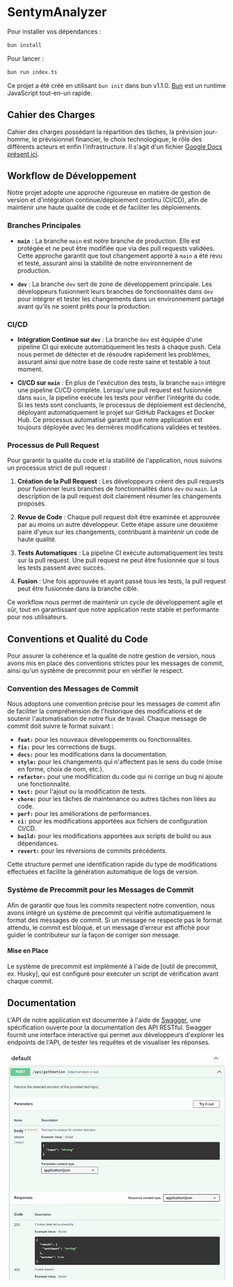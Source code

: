 # SentymAnalyzer

Pour installer vos dépendances :

```bash
bun install
```

Pour lancer :

```bash
bun run index.ts
```

Ce projet a été créé en utilisant `bun init` dans bun v1.1.0. [Bun](https://bun.sh) est un runtime JavaScript tout-en-un rapide.

## Cahier des Charges

Cahier des charges possédant la répartition des tâches, la prévision jour-homme, le prévisionnel financier, le choix technologique, le rôle des différents acteurs et enfin l'infrastructure.
Il s'agit d'un fichier [Google Docs présent ici](https://docs.google.com/document/d/1ZwmcmR3oZYkAXoW9HOWmghH1J8lIm_O4jh7aIiyg4rw/edit#heading=h.np0w5fb37th7).

## Workflow de Développement

Notre projet adopte une approche rigoureuse en matière de gestion de version et d'intégration continue/déploiement continu (CI/CD), afin de maintenir une haute qualité de code et de faciliter les déploiements.

### Branches Principales

-   **`main`** : La branche `main` est notre branche de production. Elle est protégée et ne peut être modifiée que via des pull requests validées. Cette approche garantit que tout changement apporté à `main` a été revu et testé, assurant ainsi la stabilité de notre environnement de production.

-   **`dev`** : La branche `dev` sert de zone de développement principale. Les développeurs fusionnent leurs branches de fonctionnalités dans `dev` pour intégrer et tester les changements dans un environnement partagé avant qu'ils ne soient prêts pour la production.

### CI/CD

-   **Intégration Continue sur `dev`** : La branche `dev` est équipée d'une pipeline CI qui exécute automatiquement les tests à chaque push. Cela nous permet de détecter et de résoudre rapidement les problèmes, assurant ainsi que notre base de code reste saine et testable à tout moment.

-   **CI/CD sur `main`** : En plus de l'exécution des tests, la branche `main` intègre une pipeline CI/CD complète. Lorsqu'une pull request est fusionnée dans `main`, la pipeline exécute les tests pour vérifier l'intégrité du code. Si les tests sont concluants, le processus de déploiement est déclenché, déployant automatiquement le projet sur GitHub Packages et Docker Hub. Ce processus automatisé garantit que notre application est toujours déployée avec les dernières modifications validées et testées.

### Processus de Pull Request

Pour garantir la qualité du code et la stabilité de l'application, nous suivons un processus strict de pull request :

1. **Création de la Pull Request** : Les développeurs créent des pull requests pour fusionner leurs branches de fonctionnalités dans `dev` ou `main`. La description de la pull request doit clairement résumer les changements proposés.

2. **Revue de Code** : Chaque pull request doit être examinée et approuvée par au moins un autre développeur. Cette étape assure une deuxième paire d'yeux sur les changements, contribuant à maintenir un code de haute qualité.

3. **Tests Automatiques** : La pipeline CI exécute automatiquement les tests sur la pull request. Une pull request ne peut être fusionnée que si tous les tests passent avec succès.

4. **Fusion** : Une fois approuvée et ayant passé tous les tests, la pull request peut être fusionnée dans la branche cible.

Ce workflow nous permet de maintenir un cycle de développement agile et sûr, tout en garantissant que notre application reste stable et performante pour nos utilisateurs.

## Conventions et Qualité du Code

Pour assurer la cohérence et la qualité de notre gestion de version, nous avons mis en place des conventions strictes pour les messages de commit, ainsi qu'un système de precommit pour en vérifier le respect.

### Convention des Messages de Commit

Nous adoptons une convention précise pour les messages de commit afin de faciliter la compréhension de l'historique des modifications et de soutenir l'automatisation de notre flux de travail. Chaque message de commit doit suivre le format suivant :

-   **`feat:`** pour les nouveaux développements ou fonctionnalités.
-   **`fix:`** pour les corrections de bugs.
-   **`docs:`** pour les modifications dans la documentation.
-   **`style:`** pour les changements qui n'affectent pas le sens du code (mise en forme, choix de nom, etc.).
-   **`refactor:`** pour une modification du code qui ni corrige un bug ni ajoute une fonctionnalité.
-   **`test:`** pour l'ajout ou la modification de tests.
-   **`chore:`** pour les tâches de maintenance ou autres tâches non liées au code.
-   **`perf:`** pour les améliorations de performances.
-   **`ci:`** pour les modifications apportées aux fichiers de configuration CI/CD.
-   **`build:`** pour les modifications apportées aux scripts de build ou aux dépendances.
-   **`revert:`** pour les réversions de commits précédents.

Cette structure permet une identification rapide du type de modifications effectuées et facilite la génération automatique de logs de version.

### Système de Precommit pour les Messages de Commit

Afin de garantir que tous les commits respectent notre convention, nous avons intégré un système de precommit qui vérifie automatiquement le format des messages de commit. Si un message ne respecte pas le format attendu, le commit est bloqué, et un message d'erreur est affiché pour guider le contributeur sur la façon de corriger son message.

#### Mise en Place

Le système de precommit est implémenté à l'aide de [outil de precommit, ex. Husky], qui est configuré pour exécuter un script de vérification avant chaque commit.

## Documentation

L'API de notre application est documentée à l'aide de [Swagger](https://swagger.io/), une spécification ouverte pour la documentation des API RESTful. Swagger fournit une interface interactive qui permet aux développeurs d'explorer les endpoints de l'API, de tester les requêtes et de visualiser les réponses.

![Exemple de notre Swagger](image.png)
